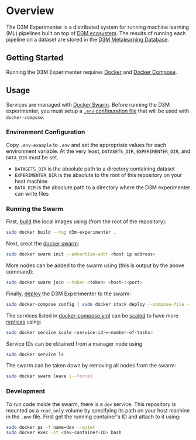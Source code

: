 # Overview

The D3M Experimenter is a distributed system for running machine learning (ML) pipelines built on top of [D3M ecosystem](https://docs.datadrivendiscovery.org/).
The results of running each pipeline on a dataset are stored in the [D3M Metalearning Database](https://metalearning.datadrivendiscovery.org/).

## Getting Started

Running the D3M Experimenter requires [Docker](https://docs.docker.com/get-docker/) and [Docker Compose](https://docs.docker.com/compose/install/).

## Usage

Services are managed with [Docker Swarm](https://docs.docker.com/engine/swarm/).
Before running the D3M experimenter, you must setup a [`.env` configuration file](https://docs.docker.com/compose/environment-variables/#the-env-file) that will be used with `docker-compose`.

### Environment Configuration

Copy `.env-example` to `.env` and set the appropriate values for each environment variable.
At the very least, `DATASETS_DIR`, `EXPERIMENTER_DIR`, and `DATA_DIR` must be set.
* `DATASETS_DIR` is the absolute path to a directory containing dataset
* `EXPERIMENTER_DIR` is the absolute to the root of this repository on your host machine
* `DATA_DIR` is the absolute path to a directory where the D3M experimenter can write files

### Running the Swarm

First, [build](https://docs.docker.com/engine/reference/commandline/build/) the local images using (from the root of the repository):

```bash
sudo docker build --tag d3m-experimenter .
```

Next, creat the [docker swarm](https://docs.docker.com/engine/swarm/swarm-tutorial/create-swarm/):

```bash
sudo docker swarm init --advertise-addr <host ip address>
```

More nodes can be added to the swarm using (this is output by the above command):

```bash
sudo docker swarm join --token <token> <host>:<port>
```

Finally, [deploy](https://docs.docker.com/engine/swarm/stack-deploy/) the D3M Experimenter to the swarm:

```bash
sudo docker-compose config | sudo docker stack deploy --compose-file - <stack-name>
```

The services listed in [docker-compose.yml](docker-compose.yml) can be [scaled](https://docs.docker.com/engine/swarm/swarm-tutorial/scale-service/) to have more [replicas](https://docs.docker.com/engine/swarm/how-swarm-mode-works/services/) using:

```bash
sudo docker service scale <service-id>=<number-of-tasks>
```

Service IDs can be obtained from a manager node using

```bash
sudo docker service ls
```

The swarm can be taken down by removing all nodes from the swarm:

```bash
sudo docker swarm leave [--force]
```

### Development

To run code inside the swarm, there is a `dev` service.
This repository is mounted as a `read_only` volume by specifying its path on your host machine in the `.env` file.
First get the running container's ID and attach to it using:

```bash
sudo docker ps -f name=dev --quiet
sudo docker exec -it <dev-container-ID> bash
```
